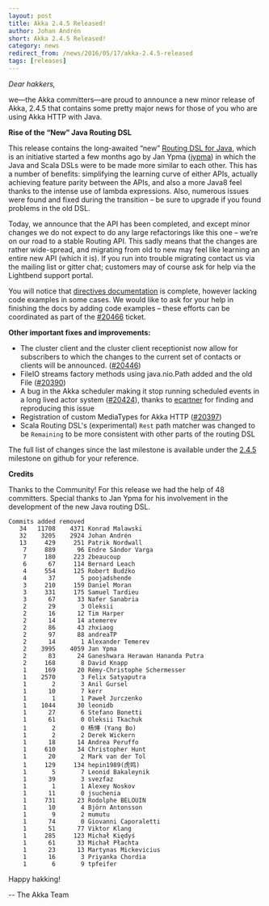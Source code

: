 ```yaml
---
layout: post
title: Akka 2.4.5 Released!
author: Johan Andrén
short: Akka 2.4.5 Released!
category: news
redirect_from: /news/2016/05/17/akka-2.4.5-released
tags: [releases]
---
```



*Dear hakkers,*

we—the Akka committers—are proud to announce a new minor release of Akka, 2.4.5 that contains some pretty major news for those of you who are using Akka HTTP with Java.

**Rise of the “New” Java Routing DSL**

This release contains the long-awaited “new”
[Routing DSL for Java](http://doc.akka.io/docs/akka/2.4.5/java/http/routing-dsl/index.html),
which is an initiative started a few months ago by Jan Ypma ([jypma](https://github.com/jypma)) in which the Java
and Scala DSLs were to be made more similar to each other. This has a number of benefits: simplifying the learning
curve of either APIs, actually achieving feature parity between the APIs, and also a more Java8 feel thanks to
the intense use of lambda expressions. Also, numerous issues were found and fixed during the transition – be sure to
upgrade if you found problems in the old DSL.

Today, we announce that the API has been completed, and except minor changes we do not expect to do any large
refactorings like this one – we’re on our road to a stable Routing API. This sadly means that the changes are
rather wide-spread, and migrating from old to new may feel like learning an entire new API (which it is). If you run
into trouble migrating contact us via the mailing list or gitter chat; customers may of course ask for help via the
Lightbend support portal.

You will notice that [directives documentation](http://doc.akka.io/docs/akka/2.4.5/java/http/routing-dsl/directives/alphabetically.html)
is complete, however lacking code examples in some cases. We would like to ask for your help in finishing
the docs by adding code examples – these efforts can be coordinated as part of the [#20466](https://github.com/akka/akka/issues/20466) ticket.

**Other important fixes and improvements:**

* The cluster client and the cluster client receptionist now allow for subscribers to which the changes to
the current set of contacts or clients will be announced. ([#20446](https://github.com/akka/akka/issues/20446))
* FileIO streams factory methods using java.nio.Path added and the old File ([#20390](https://github.com/akka/akka/issues/20390))
* A bug in the Akka scheduler making it stop running scheduled events in a long lived actor system
([#20424](https://github.com/akka/akka/issues/20424)), thanks to [ecartner](https://github.com/ecartner) for finding and reproducing this issue
* Registration of custom MediaTypes for Akka HTTP ([#20397](https://github.com/akka/akka/issues/20397))
* Scala Routing DSL's (experimental) `Rest` path matcher was changed to be `Remaining` to be more consistent with other parts of the routing DSL

The full list of changes since the last milestone is available under the
[2.4.5](https://github.com/akka/akka/issues?q=milestone%3A2.4.5) milestone on github for your reference.

**Credits**

Thanks to the Community! For this release we had the help of 48 committers. 
Special thanks to Jan Ypma for his involvement in the development of the new Java routing DSL.

~~~
Commits added removed
   34   11708    4371 Konrad Malawski
   32    3205    2924 Johan Andrén
   13     429     251 Patrik Nordwall
    7     889      96 Endre Sándor Varga
    7     180     223 2beaucoup
    6      67     114 Bernard Leach
    4     554     125 Robert Budźko
    4      37       5 poojadshende
    3     210     159 Daniel Moran
    3     331     175 Samuel Tardieu
    3      67      33 Nafer Sanabria
    2      29       3 Oleksii
    2      16      12 Tim Harper
    2      14      14 atemerev
    2      86      43 zhxiaog
    2      97      88 andreaTP
    2      14       1 Alexander Temerev
    2    3995    4059 Jan Ypma
    2      83      24 Ganeshwara Herawan Hananda Putra
    2     168       8 David Knapp
    1     169      20 Rémy-Christophe Schermesser
    1    2570       3 Felix Satyaputra
    1       2       3 Anil Gursel
    1      10       7 kerr
    1       1       1 Paweł Jurczenko
    1    1044      30 leonidb
    1      27       6 Stefano Bonetti
    1      61       0 Oleksii Tkachuk
    1       2       0 杨博 (Yang Bo)
    1       2       2 Derek Wickern
    1      18      14 Andrea Peruffo
    1     610      34 Christopher Hunt
    1      20       2 Mark van der Tol
    1     129     134 hepin1989(虎鸣)
    1       5       7 Leonid Bakaleynik
    1      39       3 svezfaz
    1       1       1 Alexey Noskov
    1      11       0 jsuchenia
    1     731      23 Rodolphe BELOUIN
    1      10       4 Björn Antonsson
    1       9       2 mumutu
    1      74       0 Giovanni Caporaletti
    1      51      77 Viktor Klang
    1     285     123 Michał Kiędyś
    1      61      33 Michał Płachta
    1      23      13 Martynas Mickevicius
    1      16       3 Priyanka Chordia
    1       6       9 tpfeifer
~~~

Happy hakking!

-- The Akka Team